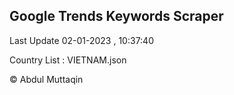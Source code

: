 

## Google Trends Keywords Scraper 
 
Last Update 02-01-2023 , 10:37:40

Country List :
VIETNAM.json



© Abdul Muttaqin 
